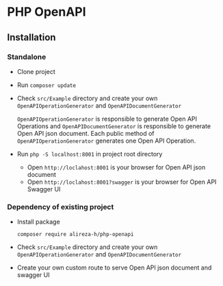 # PHP OpenAPI

## Installation

### Standalone

- Clone project
- Run `composer update`
- Check `src/Example` directory and create your own `OpenAPIOperationGenerator` and `OpenAPIDocumentGenerator`

  `OpenAPIOperationGenerator` is responsible to generate Open API Operations and `OpenAPIDocumentGenerator` is
  responsible to generate Open API json document. Each public method of `OpenAPIOperationGenerator` generates one Open
  API Operation.

- Run `php -S localhost:8001` in project root directory

    - Open `http://loclahost:8001` is your browser for Open API json document
    - Open `http://loclahost:8001?swagger` is your browser for Open API Swagger UI

### Dependency of existing project

- Install package

    ```shell
    composer require alireza-h/php-openapi
    ```
  
- Check `src/Example` directory and create your own `OpenAPIOperationGenerator` and `OpenAPIDocumentGenerator`
- Create your own custom route to serve Open API json document and swagger UI
